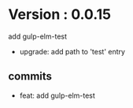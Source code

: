 # Version : 0.0.15

add gulp-elm-test

- upgrade: add path to 'test' entry

## commits

* feat: add gulp-elm-test

